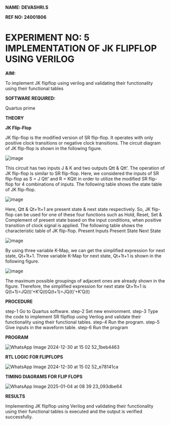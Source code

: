**NAME: DEVASHRI.S**

**REF NO: 24001806**

# EXPERIMENT NO: 5 IMPLEMENTATION OF JK FLIPFLOP USING VERILOG

**AIM:** 

To implement  JK flipflop using verilog and validating their functionality using their functional tables

**SOFTWARE REQUIRED:**

Quartus prime

**THEORY**

**JK Flip-Flop**

JK flip-flop is the modified version of SR flip-flop. It operates with only positive clock transitions or negative clock transitions. The circuit diagram of JK flip-flop is shown in the following figure.

![image](https://github.com/naavaneetha/JKFLIPFLOP-USING-IF-ELSE/assets/154305477/a649c30b-232b-4558-b188-fd6c09845180)


This circuit has two inputs J & K and two outputs Qtt & Qtt’. The operation of JK flip-flop is similar to SR flip-flop. Here, we considered the inputs of SR flip-flop as S = J Qtt’ and R = KQtt in order to utilize the modified SR flip-flop for 4 combinations of inputs. The following table shows the state table of JK flip-flop.

![image](https://github.com/naavaneetha/JKFLIPFLOP-USING-IF-ELSE/assets/154305477/c4360742-e8a8-4937-b089-c46c0433f9a3)

 
Here, Qtt & Qt+1t+1 are present state & next state respectively. So, JK flip-flop can be used for one of these four functions such as Hold, Reset, Set & Complement of present state based on the input conditions, when positive transition of clock signal is applied. The following table shows the characteristic table of JK flip-flop. Present Inputs Present State Next State
 
![image](https://github.com/naavaneetha/JKFLIPFLOP-USING-IF-ELSE/assets/154305477/6c275261-a6d5-4c37-a3a7-1e88ca11c4cd)

By using three variable K-Map, we can get the simplified expression for next state, Qt+1t+1. Three variable K-Map for next state, Qt+1t+1 is shown in the following figure.
 
![image](https://github.com/naavaneetha/JKFLIPFLOP-USING-IF-ELSE/assets/154305477/5174f41b-0ce0-4329-a372-6d1943ea6673)

The maximum possible groupings of adjacent ones are already shown in the figure. Therefore, the simplified expression for next state Qt+1t+1 is Q(t+1)=JQ(t)′+K′Q(t)Q(t+1)=JQ(t)′+K′Q(t)

**PROCEDURE**

 step-1 Go to Quartus software.
 step-2 Set new environment.
 step-3 Type the code to implement SR flipflop using Verilog and validate their functionality using
 their functional tables.
 step-4 Run the program.
 step-5 Give inputs in the waveform table.
 step-6 Run the program

**PROGRAM**

![WhatsApp Image 2024-12-30 at 15 02 52_1beb4463](https://github.com/user-attachments/assets/08ae02f9-f572-4312-90e9-95f65dd438d1)



**RTL LOGIC FOR FLIPFLOPS**

![WhatsApp Image 2024-12-30 at 15 02 52_e78141ca](https://github.com/user-attachments/assets/2ad20ffb-5007-4e46-ad15-99d2c03594fa)


**TIMING DIAGRAMS FOR FLIP FLOPS**

![WhatsApp Image 2025-01-04 at 08 39 23_093dbe64](https://github.com/user-attachments/assets/75a8fc7e-da60-4387-8937-aa28c9fe86cf)



**RESULTS**

 Implementing JK flipflop using Verilog and validating their functionality using their functional tables
 is executed and the output is verified successfully.
